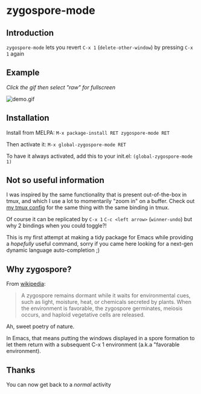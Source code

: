 # zygospore-mode

## Introduction

`zygospore-mode` lets you revert `C-x 1` (`delete-other-window`) by pressing `C-x 1` again

## Example

*Click the gif then select "raw" for fullscreen*

![demo.gif](demo.gif)

## Installation

Install from MELPA: `M-x package-install RET zygospore-mode RET`

Then activate it: `M-x global-zygospore-mode RET`

To have it always activated, add this to your init.el: `(global-zygospore-mode 1)`

## Not so useful information

I was inspired by the same functionality that is present out-of-the-box in tmux, and which I use a lot to momentarily "zoom in" on a buffer. Check out [my tmux config](https://github.com/LouisKottmann/baboon-bash/blob/master/.tmux.conf#L20) for the same thing with the same binding in tmux.

Of course it can be replicated by `C-x 1` `C-c <left arrow>` (`winner-undo`) but why 2 bindings when you could toggle?!

This is my first attempt at making a tidy package for Emacs while providing a *hopefully* useful command, sorry if you came here looking for a next-gen dynamic language auto-completion ;)

## Why zygospore?

From [wikipedia](https://en.wikipedia.org/wiki/Zygospore):

> A zygospore remains dormant while it waits for environmental cues, such as light, moisture, heat,
> or chemicals secreted by plants. When the environment is favorable, the zygospore germinates,
> meiosis occurs, and haploid vegetative cells are released.

Ah, sweet poetry of nature.

In Emacs, that means putting the windows displayed in a spore formation to let them return with a subsequent C-x 1 environment (a.k.a "favorable environment).

## Thanks

You can now get back to a *normal* activity

